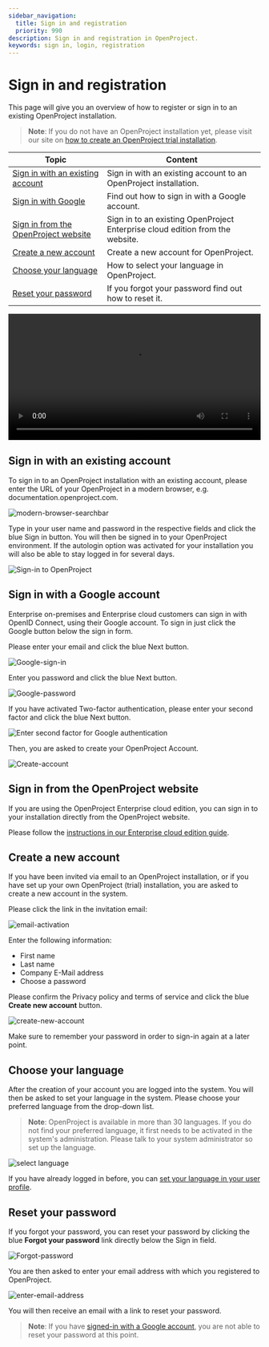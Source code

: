 ```yaml
---
sidebar_navigation:
  title: Sign in and registration
  priority: 990
description: Sign in and registration in OpenProject.
keywords: sign in, login, registration
---
```


# Sign in and registration

This page will give you an overview of how to register or sign in to an existing OpenProject installation.

> **Note**: If you do not have an OpenProject installation yet, please visit our site on [how to create an OpenProject trial installation](../../enterprise-guide/enterprise-cloud-guide/create-cloud-trial/).


| Topic                                                                         | Content                                                            |
|-------------------------------------------------------------------------------|--------------------------------------------------------------------|
| [Sign in with an existing account](#sign-in-with-an-existing-account)         | Sign in with an existing account to an OpenProject installation.   |
| [Sign in with Google](#sign-in-with-a-google-account)                         | Find out how to sign in with a Google account.                     |
| [Sign in from the OpenProject website](#sign-in-from-the-openproject-website) | Sign in to an existing OpenProject Enterprise cloud edition from the website. |
| [Create a new account](#create-a-new-account)                                 | Create a new account for OpenProject.                              |
| [Choose your language](#choose-your-language)                                 | How to select your language in OpenProject.                        |
| [Reset your password](#reset-your-password)                                   | If you forgot your password find out how to reset it.              |

<video src="https://openproject-docs.s3.eu-central-1.amazonaws.com/videos/OpenProject-Sign-in-and-Registration-2.mp4" type="video/mp4" controls="" style="width:100%"></video>

## Sign in with an existing account

To sign in to an OpenProject installation with an existing account, please enter the URL of your OpenProject in a modern browser, e.g. documentation.openproject.com.

![modern-browser-searchbar](modern-browser-searchbar.png)

Type in your user name and password in the respective fields and click the blue Sign in button. You will then be signed in to your OpenProject environment. If the autologin option was activated for your installation you will also be able to stay logged in for several days.

![Sign-in to OpenProject](openproject_user_guide_sign_in.png)

## Sign in with a Google account

Enterprise on-premises and Enterprise cloud customers can sign in with OpenID Connect, using their Google account. To sign in just click the Google button below the sign in form.

Please enter your email and click the blue Next button.

![Google-sign-in](1566204061662.png)

Enter you password and click the blue Next button.

![Google-password](1566204173462.png)

If you have activated Two-factor authentication, please enter your second factor and click the blue Next button.

![Enter second factor for Google authentication](1566204298041.png)

Then, you are asked to create your OpenProject Account.

![Create-account](1566204388512.png)

## Sign in from the OpenProject website

If you are using the OpenProject Enterprise cloud edition, you can sign in to your installation directly from the OpenProject website.

Please follow the [instructions in our Enterprise cloud edition guide](../../enterprise-guide/enterprise-cloud-guide/sign-in).

## Create a new account

If you have been invited via email to an OpenProject installation, or if you have set up your own OpenProject (trial) installation, you are asked to create a new account in the system.

Please click the link in the invitation email:

![email-activation](1566206190563.png)

Enter the following information:

* First name
* Last name
* Company E-Mail address
* Choose a password

Please confirm the Privacy policy and terms of service and click the blue **Create new account** button.

![create-new-account](1566204790146.png)

Make sure to remember your password in order to sign-in again at a later point.

## Choose your language

After the creation of your account you are logged into the system. You will then be asked to set your language in the system. Please choose your preferred language from the drop-down list.

> **Note**: OpenProject is available in more than 30 languages. If you do not find your preferred language, it first needs to be activated in the system's administration. Please talk to your system administrator so set up the language.

![select language](20191202171349241.png)

If you have already logged in before, you can [set your language in your user profile](../my-account/#profile-settings).

## Reset your password

If you forgot your password, you can reset your password by clicking the blue **Forgot your password** link directly below the Sign in field.

![Forgot-password](1566205596114.png)

You are then asked to enter your email address with which you registered to OpenProject. 

![enter-email-address](1566205903097.png)

You will then receive an email with a link to reset your password.

> **Note**: If you have [signed-in with a Google account](#sign-in-with-a-google-account), you are not able to reset your password at this point.
